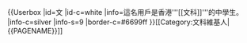 {{Userbox
  |id=文
  |id-c=white
  |info=這名用戶是香港'''[[文科]]'''的中學生。
  |info-c=silver
  |info-s=9
  |border-c=#6699ff
}}<includeonly>[[Category:文科維基人|{{PAGENAME}}]]</includeonly>
